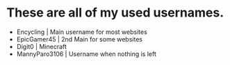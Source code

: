 # These are all of my used usernames.

- Encycling | Main username for most websites
- EpicGamer45 | 2nd Main for some websites
- Digit0 | Minecraft
- MannyParo3106 | Username when nothing is left
